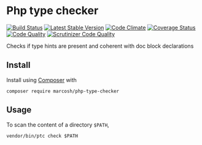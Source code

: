 # Php type checker

[![Build Status](https://travis-ci.org/marcosh/php-type-checker.svg?branch=master)](https://travis-ci.org/marcosh/php-type-checker)
[![Latest Stable Version](https://poser.pugx.org/marcosh/php-type-checker/v/stable)](https://packagist.org/packages/marcosh/php-type-checker)
[![Code Climate](https://codeclimate.com/github/marcosh/php-type-checker/badges/gpa.svg)](https://codeclimate.com/github/marcosh/php-type-checker)
[![Coverage Status](https://coveralls.io/repos/github/marcosh/php-type-checker/badge.svg?branch=master)](https://coveralls.io/github/marcosh/php-type-checker?branch=master)
[![Code Quality](https://api.codacy.com/project/badge/grade/ff95c3e5360649638c61f2834bffd8b2)](https://www.codacy.com/app/marcosh/php-type-checker/dashboard)
[![Scrutinizer Code Quality](https://scrutinizer-ci.com/g/marcosh/php-type-checker/badges/quality-score.png?b=master)](https://scrutinizer-ci.com/g/marcosh/php-type-checker/?branch=master)

Checks if type hints are present and coherent with doc block declarations

## Install

Install using [Composer](https://getcomposer.org) with

```
composer require marcosh/php-type-checker
```

## Usage

To scan the content of a directory `$PATH`,

```
vendor/bin/ptc check $PATH
```

